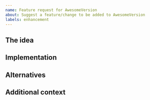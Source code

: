 ```yaml
---
name: Feature request for AwesomeVersion
about: Suggest a feature/change to be added to AwesomeVersion
labels: enhancement
---
```

## The idea

<!-- A good description of what you are suggesting. -->


## Implementation

<!-- How do you see this being implemented? -->

## Alternatives

<!-- Are there any alternative solutions or features you've considered? -->

## Additional context

